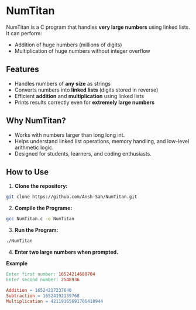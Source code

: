 ﻿# NumTitan

NumTitan is a C program that handles **very large numbers** using linked lists.  
It can perform:

- Addition of huge numbers (millions of digits)
- Multiplication of huge numbers without integer overflow

## Features

- Handles numbers of **any size** as strings
- Converts numbers into **linked lists** (digits stored in reverse)
- Efficient **addition** and **multiplication** using linked lists
- Prints results correctly even for **extremely large numbers**

## Why NumTitan?

- Works with numbers larger than long long int.
- Helps understand linked list operations, memory handling, and low-level arithmetic logic.
- Designed for students, learners, and coding enthusiasts.

## How to Use

1. **Clone the repository:**
```bash
git clone https://github.com/Ansh-Sah/NumTitan.git
```

2. **Compile the Programe:**
```bash
gcc NumTitan.c -o NumTitan
```

3. **Run the Program:**
```bash
./NumTitan
```

4. **Enter two large numbers when prompted.**

**Example**
```makefile
Enter first number: 16524214688704
Enter second number: 2548936

Addition = 16524217237640
Subtraction = 16524192139768
Multiplication = 42119165691766418944
```

